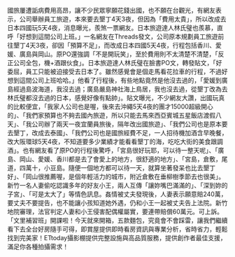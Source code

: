 國旅屢遭詬病費用高昂，讓不少民眾寧願花錢出國，也不願在台觀光，有網友表示，公司舉辦員工旅遊，本來要去墾丁4天3夜，但因為「費用太貴」，所以改成去日本四國玩5天4夜，消息曝光，羨煞一票網友。日本旅遊達人林氏璧也羨慕，直呼「好想到這間公司上班。」一名網友在Threads發文，公司原本規劃員工旅遊前往墾丁4天3夜，卻因「預算不足」，而改成日本四國5天4夜，行程包括香川、愛媛、廣島與岡山。原PO還強調「不是開玩笑」，至於費用則不太清楚不清楚，「反正公司全包，機+酒跟伙食」。日本旅遊達人林氏璧在臉書PO文，轉發貼文，「好委屈，員工只能被迫接受去日本了。雖然感覺會是個走馬看花拉車的行程，不過好想到這間公司上班哈哈。」他看了行程後，有些地點竟然是他沒去過的，「愛媛到廣島經過島波海道，我沒去過；廣島嚴島神社海上鳥居，我也沒去過，從墾丁改為去林氏璧都沒去過的日本，感覺好像有點帥」。貼文曝光，不少網友大讚，出國玩真的比較便宜，「我家人公司也是喔，後來去沖繩5天4夜的團才15000超級開心的」、「我們家預算也不夠去國內旅遊，所以只能去馬來西亞賓城五星飯店渡假八天」、「我公司辦了兩天一夜宜蘭員旅後，隔年改出國旅遊」、「我們公司也是原本要去墾丁，改成去泰國」、「我們公司也是國旅經費不足，一人招待機加酒含早晚餐，改大阪環球5天4夜，不知道要多少業績才能看看墾丁的海，吃吃大街的美食跟調酒」。也有網友看了原PO的行程後驚呼，「宮島很好玩耶，可以待一整天呢」、「廣島、岡山、愛媛、香川都是去了會愛上的地方，很舒適的地方」、「宮島，倉敷，尾道，四萬十，小豆島。隨便一個地方都可以待一天，就算坐著發呆也比去墾丁好」、「岡山很推薦喔，是個年輕活力的城市，附近倉敷在垂柳樹季節去也很美」。新竹一名人妻偷吃認識多年的好友小王，兩人互傳「讓妳嘴巴滿滿的」、「深到妳的子宮」、「可是太大了」等情色訊息。姦情被丈夫發現後，人妻表示願意賠240萬，要丈夫不要提告，也不能讓小孩知道她外遇，仍和小王一起被丈夫告上法院。新竹地院審理，法官判定人妻和小王侵害配偶權屬實，要連帶賠償60萬元。可上訴。「文里補習班」開課啦！今天就來開箱，五款麵包，究竟會不會踩雷，讓我們繼續看下去全台好房隨手可得，即賞屋提供即時看房資訊與專業分析，省時省力，輕鬆找到完美家！ETtoday攝影棚提供完整設施與高品質服務，提供創作者最佳支援，滿足你各種拍攝需求！